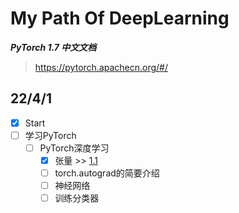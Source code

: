 # My Path Of DeepLearning

***PyTorch 1.7 中文文档*** 
>
> <https://pytorch.apachecn.org/#/>

## 22/4/1

- [x] Start
- [ ] 学习PyTorch
  - [ ] PyTorch深度学习
    - [x] 张量 >> [1.1](1/1.1.ipynb)
    - [ ] torch.autograd的简要介绍
    - [ ] 神经网络
    - [ ] 训练分类器